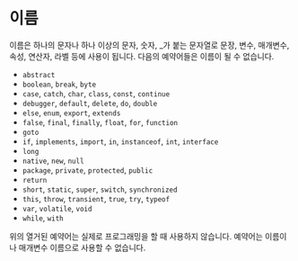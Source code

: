 # 이름

이름은 하나의 문자나 하나 이상의 문자, 숫자, \_가 붙는 문자열로 문장, 변수, 매개변수, 속성, 연산자, 라벨 등에 사용이 됩니다. 다음의 예약어들은 이름이 될 수 없습니다.

- `abstract`
- `boolean`, `break`, `byte`
- `case`, `catch`, `char`, `class`, `const`, `continue`
- `debugger`, `default`, `delete`, `do`, `double`
- `else`, `enum`, `export`, `extends`
- `false`, `final`, `finally`, `float`, `for`, `function`
- `goto`
- `if`, `implements`, `import`, `in`, `instanceof`, `int`, `interface`
- `long`
- `native`, `new`, `null`
- `package`, `private`, `protected`, `public`
- `return`
- `short`, `static`, `super`, `switch`, `synchronized`
- `this`, `throw`, `transient`, `true`, `try`, `typeof`
- `var`, `volatile`, `void`
- `while`, `with`

위의 열거된 예약어는 실제로 프로그래밍을 할 때 사용하지 않습니다. 예약어는 이름이나 매개변수 이름으로 사용할 수 없습니다.
